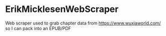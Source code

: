 # ErikMicklesenWebScraper
Web scraper used to grab chapter data from https://www.wuxiaworld.com/ so I can pack into an EPUB/PDF
